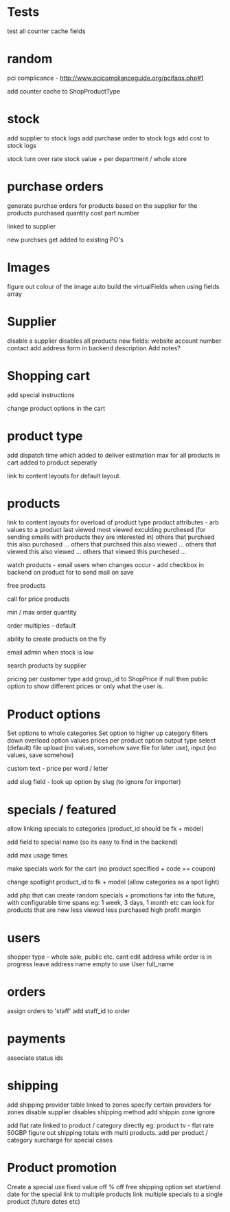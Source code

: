 Tests
============================================
test all counter cache fields

random 
===============================================
pci complicance - http://www.pcicomplianceguide.org/pcifaqs.php#1

add counter cache to ShopProductType

stock 
=============================================
add supplier to stock logs
add purchase order to stock logs
add cost to stock logs

stock turn over rate
stock value + per department / whole store

purchase orders
=============================================
generate purchse orders for products based on the supplier for the products purchased
	quantity
	cost
	part number

linked to supplier

new purchses get added to existing PO's

Images 
============================================
figure out colour of the image
auto build the virtualFields when using fields array

Supplier
=========================================
disable a supplier disables all products
new fields:
	website
	account number
	contact
add address form in backend
description
Add notes?


Shopping cart
=========================================
add special instructions

change product options in the cart

product type
=========================================
add dispatch time which 
	added to deliver estimation 
		max for all products in cart
		added to product seperatly

link to content layouts for default layout.

products
=========================================
link to content layouts for overload of product type
product attributes - arb values to a product
last viewed
most viewed exculding purchesed (for sending emails with products they are interested in)
others that purchsed this also purchased ...
others that purchsed this also viewed ...
others that viewed this also viewed ...
others that viewed this purchesed ...

watch products - email users when changes occur
	- add checkbox in backend on product for to send mail on save
	
free products

call for price products

min / max order quantity

order multiples - default 

ability to create products on the fly

email admin when stock is low

search products by supplier

pricing per customer type
	add group_id to ShopPrice
	if null then public
	option to show different prices or only what the user is.


Product options
=========================================
Set options to whole categories
Set option to higher up category filters down
overload option values prices per product
option output type 
	select	(default)
	file upload (no values, somehow save file for later use),
	input (no values, save somehow)

custom text - price per word / letter

add slug field - look up option by slug (to ignore for importer)


specials / featured
==========================================
allow linking specials to categories (product_id should be fk + model)

add field to special
	name (so its easy to find in the backend)

add max usage times

make specials work for the cart (no product specified + code == coupon)

change spotlight product_id to fk + model (allow categories as a spot light)

add php that can create random specials + promotions 
	far into the future, with configurable time spans eg: 1 week, 3 days, 1 month etc
	can look for products that are
		new
		less viewed
		less purchased
		high profit margin

users
=========================================
shopper type - whole sale, public etc.
cant edit address while order is in progress
leave address name empty to use User full_name

orders
========================================
assign orders to 'staff'
	add staff_id to order


payments
=====================================
associate status ids

shipping
=========================================
add shipping provider table
	linked to zones
	specify certain providers for zones
	disable supplier disables shipping method
add shippin zone ignore 

add flat rate linked to product / category directly
	eg: product tv - flat rate 50GBP
	figure out shipping totals with multi products.
add per product / category surcharge for special cases

Product promotion
==============================================
Create a special
	use fixed value off
	% off
	free shipping option
	set start/end date for the special
	link to multiple products
	link multiple specials to a single product (future dates etc)
